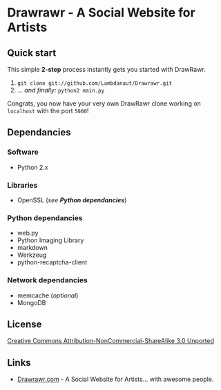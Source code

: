 # __Drawrawr__ - A Social Website for Artists

Quick start
-----------

This simple **2-step** process instantly gets you started with DrawRawr.

1. `git clone git://github.com/Lambdanaut/Drawrawr.git`
2. ... *and finally:* `python2 main.py`

Congrats, you now have your very own DrawRawr clone working on `localhost` with the port `5000`!   


Dependancies
------------

### Software
* Python 2.x

### Libraries
* OpenSSL (*see __Python dependancies__*)

### Python dependancies
* web.py
* Python Imaging Library
* markdown
* Werkzeug
* python-recaptcha-client

### Network dependancies
* memcache (*optional*)
* MongoDB


License
-------
[Creative Commons Attribution-NonCommercial-ShareAlike 3.0 Unported](http://creativecommons.org/licenses/by-nc-sa/3.0/legalcode)


Links
-----
* [Drawrawr.com](http://www.drawrawr.com/) - A Social Website for Artists... with awesome people.
